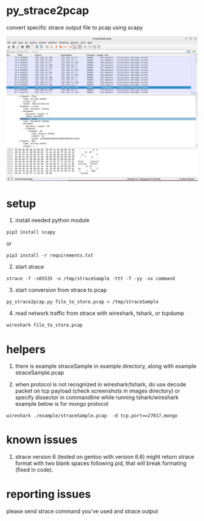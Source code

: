 # py_strace2pcap
convert specific strace output file to pcap using scapy

![example wireshark](https://github.com/comboshreddies/py-strace2pcap/blob/main/images/mongo_find.png?raw=true)


# setup
1) install needed python module
```console
pip3 install scapy
```
or
```console
pip3 install -r requirements.txt
```
2) start strace
```console
strace -f -s65535 -o /tmp/straceSample -ttt -T -yy -xx command
```
3) start conversion from strace to pcap
```console
py_strace2pcap.py file_to_store.pcap < /tmp/straceSample
```
4) read network traffic from strace with wireshark, tshark, or tcpdump
```console
wireshark file_to_store.pcap
```

# helpers
1) there is example straceSample in example directory, along with example straceSample.pcap

2) when protocol is not recognized in wireshark/tshark, do use decode packet on tcp payload (check screenshots in images directory)
or specify dissector in commandline while running tshark/wireshark
example below is for mongo protocol
```console
wireshark ./example/straceSample.pcap  -d tcp.port==27017,mongo 
```

# known issues
1) strace version 6 (tested on gentoo with version 6.6) might return strace format with two blank spaces following pid,
that will break formating (fixed in code). 

# reporting issues
please send strace command you've used and strace output
